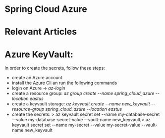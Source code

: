 # Spring Cloud Azure

# Relevant Articles

# Azure KeyVault:

In order to create the secrets, follow these steps:

- create an Azure account
- install the Azure Cli an run the following commands
- login on Azure -> _az-login_
- create a resource group: _az group create --name spring_cloud_azure --location eastus_
- create a keyvault storage: _az keyvault create --name new_keyvault --resource-group spring_cloud_azure --location
  eastus_
- create the secrets: > az keyvault secret set --name my-database-secret --value my-database-secret-value --vault-name
  new_keyvault,> az keyvault secret set --name my-secret --value my-secret-value --vault-name new_keyvault

```